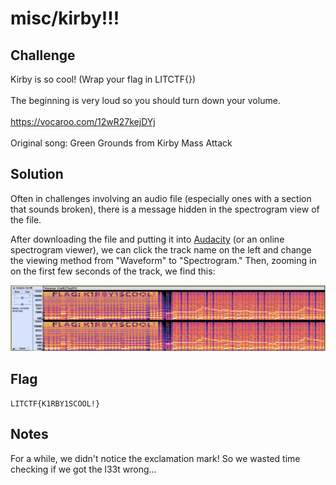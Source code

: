 # misc/kirby!!!

## Challenge

Kirby is so cool! (Wrap your flag in LITCTF{})
<br>
<br>
The beginning is very loud so you should turn down your volume.
<br>
<br>
https://vocaroo.com/12wR27kejDYj
<br>
<br>
Original song: Green Grounds from Kirby Mass Attack

## Solution

Often in challenges involving an audio file (especially ones with a section that sounds broken), there is a message hidden in the spectrogram view of the file.

After downloading the file and putting it into [Audacity](https://www.audacityteam.org/) (or an online spectrogram viewer), we can click the track name on the left and change the viewing method from "Waveform" to "Spectrogram." Then, zooming in on the first few seconds of the track, we find this:

![spectrogram view of track showing characters FLAG: K1RBY1SCOOL!](./kirby!!!/spectrogram.png)

## Flag

`LITCTF{K1RBY1SCOOL!}`

## Notes

For a while, we didn't notice the exclamation mark! So we wasted time checking if we got the l33t wrong...
